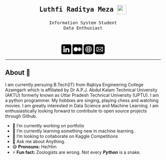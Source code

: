 <div align='center'>

<h2><samp><strong>Luthfi Raditya Meza <img src="https://raw.githubusercontent.com/MartinHeinz/MartinHeinz/master/wave.gif" width="30px" height="30px" align='center' /></strong></samp></h2>

<p> <samp>Information System Student <br> Data Enthusiast</samp></p>
  <br>

[![](img/linkedin.png)](https://www.linkedin.com/in/luthfiraditya)
[![](img/medium.png)](https://medium.com/@luthfirdty/)
[![](img/web.png)](https://luthfiraditya.github.io/)
[![](img/mail.png)](mailto:luthfirdty@gmail.com)
</div>

---

## About 👋

I am currently persuing B.Tech(IT) from Rajkiya Engineering College Azamgarh which is affiliated by Dr A.P.J. Abdul Kalam Technical University (AKTU) formerly known as Uttar Pradesh Technical University (UPTU). I am a python programmer. My hobbies are singing, playing chess and watching movies. I am greatly interested in Data Science and Machine Learning. I am enthusiastically looking forward to contribute to open source projects through Github.


- 🔭 I’m currently working on portfolio
- 🌱 I’m currently learning something new in machine learning.
- 👯 I’m looking to collaborate on Kaggle Competitions
- 💬 Ask me about Anything.
- 😄 **Pronouns:** He/Him
- ⚡ **Fun fact:** Zoologists are wrong. Not every ***Python*** is a snake.

<br>
